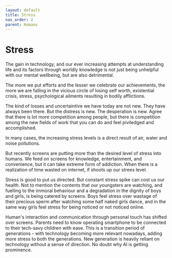```yaml
---
layout: default
title: Stress
nav_order: 2
parent: Humans
---
```


# Stress

The gain in technology, and our ever increasing attempts at understanding life and its factors through worldly knowledge is not just being unhelpful with our mental wellbeing, but are also detrimental.

The more we put efforts and the lesser we celebrate our achievements, the more we are falling in the vicious circle of losing self worth, existential crisis, stress, psychological ailments resulting in bodily afflictions.

The kind of losses and uncertaintive we have today are not new. They have always been there. But the distress is new. The desperation is new. Agree that there is lot more competition among people, but there is competition among the new fields of work that you can do and feel piviledged and accomplished.

In many cases, the increasing stress levels is a direct result of air, water and noise pollutions. 

But recently screens are putting more than the desired level of stress into humans. We feed on screens for knowledge, entertainment, and convenience, but it can take extreme form of addiction. When there is a realization of time wasted on internet, if shoots up our strees level. 

Stress is good to put us directed. But constant stress spike can cost us our health. Not to mention the contents that our youngsters are watching, and fuelling to the immoral behaviour and a degradation in the dignity of boys and girls, is being catered by screens. Boys feel stress over wastage of their precious sperm after watching some half naked girls dance, and in the same way girls feel stress for being noticed or not noticed online.

Human's interaction and communication through personal touch has shifted over screens. Parents need to know operating smartphone to be connected to their tech-savy children with ease. This is a transition period of generations - with technology becoming more relevant nowadays, adding more stress to both the generations. New generation is heavily reliant on technology without a sense of direction. No doubt why Al is getting prominence.